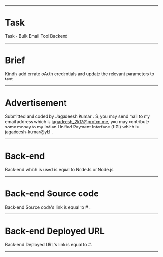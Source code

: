 <hr/>

# Task

Task - Bulk Email Tool Backend

<hr/>

# Brief

Kindly add create oAuth credentials and update the relevant parameters to test

<hr/>

# Advertisement

Submitted and coded by Jagadeesh Kumar . S, you may send mail to my email address which is jagadeesh_2k17@proton.me, you may contribute some money to my Indian Unified Payment Interface (UPI) which is jagadeesh-kumar@ybl .

<hr/>

# Back-end

Back-end which is used is equal to NodeJs or Node.js

<hr/>

# Back-end Source code

Back-end Source code's link is equal to # .

<hr/>

# Back-end Deployed URL

Back-end Deployed URL's link is equal to #.

<hr/>
